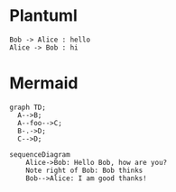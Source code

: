 Plantuml
========

```plantuml
Bob -> Alice : hello
Alice -> Bob : hi
```

Mermaid
=======

```mermaid
graph TD;
  A-->B;
  A--foo-->C;
  B-.->D;
  C-->D;
```

```mermaid
sequenceDiagram
    Alice->Bob: Hello Bob, how are you?
    Note right of Bob: Bob thinks
    Bob-->Alice: I am good thanks!
```
